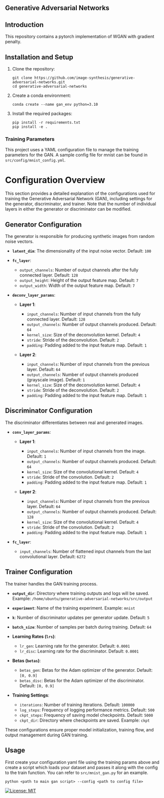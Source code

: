 ## Generative Adversarial Networks

## Introduction

This repository contains a pytorch implementation of WGAN with gradient penalty.

## Installation and Setup

1. Clone the repository:
    ```
    git clone https://github.com/image-synthesis/generative-adversarial-networks.git
    cd generative-adversarial-networks
    ```

2. Create a conda environment:
    ```
    conda create --name gan_env python=3.10
    ```

3. Install the required packages:
    ```
    pip install -r requirements.txt
    pip install -e .
    ```

### Training Parameters

This project uses a YAML configuration file to manage the training parameters for the GAN. A sample config file for mnist can be found in ```src/config/mnist_config.yml```.

# Configuration Overview

This section provides a detailed explanation of the configurations used for training the Generative Adversarial Network (GAN), including settings for the generator, discriminator, and trainer. Note that the number of individual layers in either the generator or discriminator can be modified.

## Generator Configuration
The generator is responsible for producing synthetic images from random noise vectors.

- **`latent_dim`**: The dimensionality of the input noise vector. Default: `100`
- **`fc_layer`**:
  - `output_channels`: Number of output channels after the fully connected layer. Default: `128`
  - `output_height`: Height of the output feature map. Default: `7`
  - `output_width`: Width of the output feature map. Default: `7`

- **`deconv_layer_params`**:
  - **Layer 1**:
    - `input_channels`: Number of input channels from the fully connected layer. Default: `128`
    - `output_channels`: Number of output channels produced. Default: `64`
    - `kernel_size`: Size of the deconvolution kernel. Default: `4`
    - `stride`: Stride of the deconvolution. Default: `2`
    - `padding`: Padding added to the input feature map. Default: `1`
  
  - **Layer 2**:
    - `input_channels`: Number of input channels from the previous layer. Default: `64`
    - `output_channels`: Number of output channels produced (grayscale image). Default: `1`
    - `kernel_size`: Size of the deconvolution kernel. Default: `4`
    - `stride`: Stride of the deconvolution. Default: `2`
    - `padding`: Padding added to the input feature map. Default: `1`

## Discriminator Configuration
The discriminator differentiates between real and generated images.

- **`conv_layer_params`**:
  - **Layer 1**:
    - `input_channels`: Number of input channels from the image. Default: `1`
    - `output_channels`: Number of output channels produced. Default: `64`
    - `kernel_size`: Size of the convolutional kernel. Default: `4`
    - `stride`: Stride of the convolution. Default: `2`
    - `padding`: Padding added to the input feature map. Default: `1`
  
  - **Layer 2**:
    - `input_channels`: Number of input channels from the previous layer. Default: `64`
    - `output_channels`: Number of output channels produced. Default: `128`
    - `kernel_size`: Size of the convolutional kernel. Default: `4`
    - `stride`: Stride of the convolution. Default: `2`
    - `padding`: Padding added to the input feature map. Default: `1`

- **`fc_layer`**:
  - `input_channels`: Number of flattened input channels from the last convolutional layer. Default: `6272`

## Trainer Configuration
The trainer handles the GAN training process.

- **`output_dir`**: Directory where training outputs and logs will be saved. Example: `/home/ubuntu/generative-adversarial-networks/src/output`
- **`experiment`**: Name of the training experiment. Example: `mnist`
- **`k`**: Number of discriminator updates per generator update. Default: `5`
- **`batch_size`**: Number of samples per batch during training. Default: `64`

- **Learning Rates (`lrs`)**:
  - `lr_gen`: Learning rate for the generator. Default: `0.0001`
  - `lr_disc`: Learning rate for the discriminator. Default: `0.0001`

- **Betas (`betas`)**:
  - `betas_gen`: Betas for the Adam optimizer of the generator. Default: `[0, 0.9]`
  - `betas_disc`: Betas for the Adam optimizer of the discriminator. Default: `[0, 0.9]`

- **Training Settings**:
  - `iterations`: Number of training iterations. Default: `100000`
  - `log_steps`: Frequency of logging performance metrics. Default: `500`
  - `ckpt_steps`: Frequency of saving model checkpoints. Default: `5000`
  - `ckpt_dir`: Directory where checkpoints are saved. Example: `ckpt`

These configurations ensure proper model initialization, training flow, and output management during GAN training.

## Usage

First create your configuration yaml file using the training params above and create a script which loads your dataset and passes it along with the config to the train function. You can refer to `src/mnist_gan.py` for an example.

```
python <path to main gan script> --config <path to config file>
```

[![License: MIT](https://img.shields.io/badge/License-MIT-yellow.svg)](https://opensource.org/licenses/MIT)
